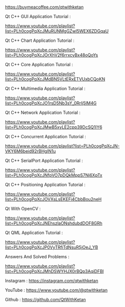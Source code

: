 <a>https://buymeacoffee.com/qtwithketan</a>

Qt C++ GUI Application Tutorial : 

https://www.youtube.com/playlist?list=PLh0cogPqXcJMuRUNMgGZwl5WEX6ZDGqaU

Qt C++ Chart Application Tutorial : 

https://www.youtube.com/playlist?list=PLh0cogPqXcJOrXhV2f6rrxcyBx48oQoYs

Qt C++ Core Application Tutorial : 

https://www.youtube.com/playlist?list=PLh0cogPqXcJMdBN5VLtERxETVUxbCQoKN

Qt C++ Multimedia Application Tutorial : 

https://www.youtube.com/playlist?list=PLh0cogPqXcJO1rsD5Nb3sY_0Rrlj5IM4G

Qt C++ Network Application Tutorial : 

https://www.youtube.com/playlist?list=PLh0cogPqXcJMwB5xyLE2cpp39DcSQ1lY6

Qt C++ Concurrent Application Tutorial : 

https://www.youtube.com/playlist?list=PLh0cogPqXcJN-VKY6M6beid92rBHgIN1u

Qt C++ SerialPort Application Tutorial : 

https://www.youtube.com/playlist?list=PLh0cogPqXcJNfpVO7pDQkMppS7Nj6XpTx

Qt C++ Positioning Application Tutorial : 

https://www.youtube.com/playlist?list=PLh0cogPqXcJOVXsLsEKEFi4CbbBou2neH

Qt With OpenCV : 

https://www.youtube.com/playlist?list=PLh0cogPqXcJNEhszlaONshdubdDOF8GRh

Qt QML Application Tutorial : 

https://www.youtube.com/playlist?list=PLh0cogPqXcJP0VyTRfiTdNsuR5jOeJ_YB

Answers And Solved Problems : 

https://www.youtube.com/playlist?list=PLh0cogPqXcJMhDSWYHJX0rBQp3AqiDFBl

Instagram : https://instagram.com/qtwithketan

YouTube : https://www.youtube.com/@qtwithketan

Github : https://github.com/QtWithKetan
